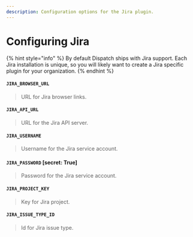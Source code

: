 ```yaml
---
description: Configuration options for the Jira plugin.
---
```


# Configuring Jira

{% hint style="info" %}
By default Dispatch ships with Jira support. Each Jira installation is unique, so you will likely want to create a Jira specific plugin for your organization.
{% endhint %}

#### `JIRA_BROWSER_URL`

> URL for Jira browser links.

#### `JIRA_API_URL`

> URL for the Jira API server.

#### `JIRA_USERNAME`

> Username for the Jira service account.

#### `JIRA_PASSWORD` \[secret: True\]

> Password for the Jira service account.

#### `JIRA_PROJECT_KEY`

> Key for Jira project.

#### `JIRA_ISSUE_TYPE_ID`

> Id for Jira issue type.
